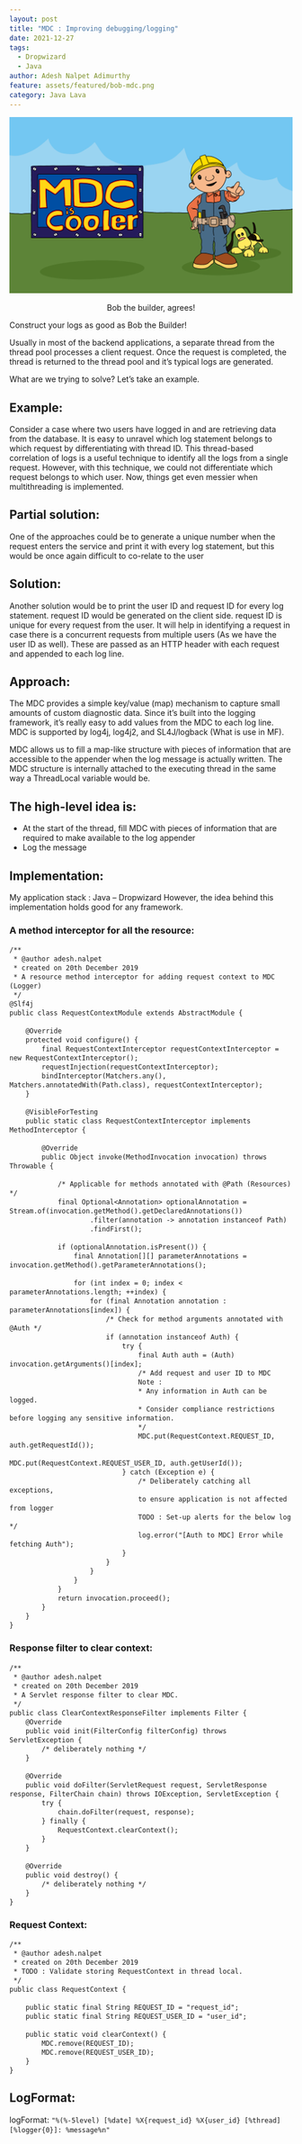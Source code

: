 ```yaml
---
layout: post
title: "MDC : Improving debugging/logging"
date: 2021-12-27
tags:
  - Dropwizard
  - Java
author: Adesh Nalpet Adimurthy
feature: assets/featured/bob-mdc.png
category: Java Lava
---
```


<img class="center-image" src="./assets/featured/bob-mdc.png" /> 
<p style="text-align: center;">Bob the builder, agrees!</p>

Construct your logs as good as Bob the Builder!

Usually in most of the backend applications, a separate thread from the thread pool processes a client request. Once the request is completed, the thread is returned to the thread pool and it’s typical logs are generated.

What are we trying to solve? Let’s take an example.

## Example:

Consider a case where two users have logged in and are retrieving data from the database. It is easy to unravel which log statement belongs to which request by differentiating with thread ID. This thread-based correlation of logs is a useful technique to identify all the logs from a single request. However, with this technique, we could not differentiate which request belongs to which user. Now, things get even messier when multithreading is implemented.

## Partial solution:

One of the approaches could be to generate a unique number when the request enters the service and print it with every log statement, but this would be once again difficult to co-relate to the user

## Solution:

Another solution would be to print the user ID and request ID for every log statement. request ID would be generated on the client side. request ID is unique for every request from the user. It will help in identifying a request in case there is a concurrent requests from multiple users (As we have the user ID as well). These are passed as an HTTP header with each request and appended to each log line.

## Approach:

The MDC provides a simple key/value (map) mechanism to capture small amounts of custom diagnostic data. Since it’s built into the logging framework, it’s really easy to add values from the MDC to each log line. MDC is supported by log4j, log4j2, and SL4J/logback (What is use in MF).

MDC allows us to fill a map-like structure with pieces of information that are accessible to the appender when the log message is actually written. The MDC structure is internally attached to the executing thread in the same way a ThreadLocal variable would be.

## The high-level idea is:

- At the start of the thread, fill MDC with pieces of information that are required  to make available to the log appender
- Log the message

## Implementation:

My application stack : Java – Dropwizard
However, the idea behind this implementation holds good for any framework.

### A method interceptor for all the resource:

```
/**
 * @author adesh.nalpet
 * created on 20th December 2019
 * A resource method interceptor for adding request context to MDC (Logger)
 */
@Slf4j
public class RequestContextModule extends AbstractModule {

    @Override
    protected void configure() {
        final RequestContextInterceptor requestContextInterceptor = new RequestContextInterceptor();
        requestInjection(requestContextInterceptor);
        bindInterceptor(Matchers.any(), Matchers.annotatedWith(Path.class), requestContextInterceptor);
    }

    @VisibleForTesting
    public static class RequestContextInterceptor implements MethodInterceptor {

        @Override
        public Object invoke(MethodInvocation invocation) throws Throwable {

            /* Applicable for methods annotated with @Path (Resources) */
            final Optional<Annotation> optionalAnnotation = Stream.of(invocation.getMethod().getDeclaredAnnotations())
                    .filter(annotation -> annotation instanceof Path)
                    .findFirst();

            if (optionalAnnotation.isPresent()) {
                final Annotation[][] parameterAnnotations = invocation.getMethod().getParameterAnnotations();

                for (int index = 0; index < parameterAnnotations.length; ++index) {
                    for (final Annotation annotation : parameterAnnotations[index]) {
                        /* Check for method arguments annotated with @Auth */
                        if (annotation instanceof Auth) {
                            try {
                                final Auth auth = (Auth) invocation.getArguments()[index];
                                /* Add request and user ID to MDC
                                Note :
                                * Any information in Auth can be logged.
                                * Consider compliance restrictions before logging any sensitive information.
                                */
                                MDC.put(RequestContext.REQUEST_ID, auth.getRequestId());
                                MDC.put(RequestContext.REQUEST_USER_ID, auth.getUserId());
                            } catch (Exception e) {
                                /* Deliberately catching all exceptions,
                                to ensure application is not affected from logger
                                TODO : Set-up alerts for the below log */
                                log.error("[Auth to MDC] Error while fetching Auth");
                            }
                        }
                    }
                }
            }
            return invocation.proceed();
        }
    }
}
```

### Response filter to clear context:

```
/**
 * @author adesh.nalpet
 * created on 20th December 2019
 * A Servlet response filter to clear MDC.
 */
public class ClearContextResponseFilter implements Filter {
    @Override
    public void init(FilterConfig filterConfig) throws ServletException {
        /* deliberately nothing */
    }

    @Override
    public void doFilter(ServletRequest request, ServletResponse response, FilterChain chain) throws IOException, ServletException {
        try {
            chain.doFilter(request, response);
        } finally {
            RequestContext.clearContext();
        }
    }

    @Override
    public void destroy() {
        /* deliberately nothing */
    }
}
```

### Request Context:

```
/**
 * @author adesh.nalpet
 * created on 20th December 2019
 * TODO : Validate storing RequestContext in thread local.
 */
public class RequestContext {

    public static final String REQUEST_ID = "request_id";
    public static final String REQUEST_USER_ID = "user_id";

    public static void clearContext() {
        MDC.remove(REQUEST_ID);
        MDC.remove(REQUEST_USER_ID);
    }
}
```

## LogFormat:

logFormat: `"%(%-5level) [%date] %X{request_id} %X{user_id} [%thread] [%logger{0}]: %message%n"`
 